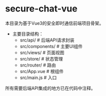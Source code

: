 # secure-chat-vue

本目录为基于Vue3的安全即时通信前端项目骨架。

- 主要目录结构：
  - src/api/         # 后端API请求封装
  - src/components/  # 主要UI组件
  - src/views/       # 页面视图
  - src/store/       # 状态管理
  - src/router/      # 路由
  - src/App.vue      # 根组件
  - src/main.js      # 入口

所有需要后端API集成的地方已在代码中注释。 